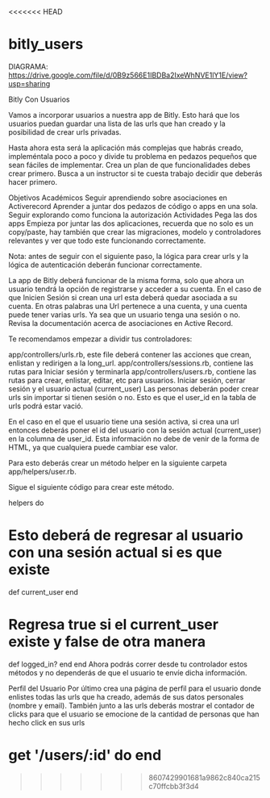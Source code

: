<<<<<<< HEAD
# bitly_users
DIAGRAMA: https://drive.google.com/file/d/0B9z566E1IBDBa2IxeWhNVE1lY1E/view?usp=sharing

Bitly Con Usuarios

Vamos a incorporar usuarios a nuestra app de Bitly. Esto hará que los usuarios puedan guardar una lista de las urls que han creado y la posibilidad de crear urls privadas.

Hasta ahora esta será la aplicación más complejas que habrás creado, impleméntala poco a poco y divide tu problema en pedazos pequeños que sean fáciles de implementar. Crea un plan de que funcionalidades debes crear primero. Busca a un instructor si te cuesta trabajo decidir que deberás hacer primero.

Objetivos Académicos
Seguir aprendiendo sobre asociaciones en Activerecord
Aprender a juntar dos pedazos de código o apps en una sola.
Seguir explorando como funciona la autorización
Actividades
Pega las dos apps
Empieza por juntar las dos aplicaciones, recuerda que no solo es un copy/paste, hay también que crear las migraciones, modelo y controladores relevantes y ver que todo este funcionando correctamente.

Nota: antes de seguir con el siguiente paso, la lógica para crear urls y la lógica de autenticación deberán funcionar correctamente.

La app de Bitly deberá funcionar de la misma forma, solo que ahora un usuario tendrá la opción de registrarse y acceder a su cuenta. En el caso de que Inicien Sesión si crean una url esta deberá quedar asociada a su cuenta. En otras palabras una Url pertenece a una cuenta, y una cuenta puede tener varias urls. Ya sea que un usuario tenga una sesión o no. Revisa la documentación acerca de asociaciones en Active Record.

Te recomendamos empezar a dividir tus controladores:

app/controllers/urls.rb, este file deberá contener las acciones que crean, enlistan y redirigen a la long_url.
app/controllers/sessions.rb, contiene las rutas para Iniciar sesión y terminarla
app/controllers/users.rb, contiene las rutas para crear, enlistar, editar, etc para usuarios.
Iniciar sesión, cerrar sesión y el usuario actual (current_user)
Las personas deberán poder crear urls sin importar si tienen sesión o no. Esto es que el user_id en la tabla de urls podrá estar vació.

En el caso en el que el usuario tiene una sesión activa, si crea una url entonces deberás poner el id del usuario con la sesión actual (current_user) en la columna de user_id. Esta información no debe de venir de la forma de HTML, ya que cualquiera puede cambiar ese valor.

Para esto deberás crear un método helper en la siguiente carpeta app/helpers/user.rb.

Sigue el siguiente código para crear este método.

helpers do
  # Esto deberá de regresar al usuario con una sesión actual si es que existe
  def current_user
  end

  # Regresa true si el current_user existe y false de otra manera
  def logged_in?
  end
end
Ahora podrás correr desde tu controlador estos métodos y no dependerás de que el usuario te envíe dicha información.

Perfil del Usuario
Por último crea una página de perfil para el usuario donde enlistes todas las urls que ha creado, además de sus datos personales (nombre y email). También junto a las urls deberás mostrar el contador de clicks para que el usuario se emocione de la cantidad de personas que han hecho click en sus urls

get '/users/:id' do
end
=======
>>>>>>> 8607429901681a9862c840ca215c70ffcbb3f3d4
